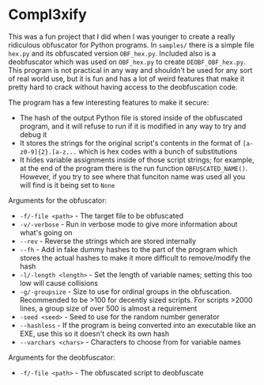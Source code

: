 # Compl3xify
This was a fun project that I did when I was younger to create a really ridiculous obfuscator for Python programs. In `samples/` there is a simple file `hex.py` and its obfuscated version `OBF_hex.py`. Included also is a deobfuscator which was used on `OBF_hex.py` to create `DEOBF_OBF_hex.py`. This program is not practical in any way and shouldn't be used for any sort of real world use, but it is fun and has a lot of weird features that make it pretty hard to crack without having access to the deobfuscation code.

The program has a few interesting features to make it secure:
- The hash of the output Python file is stored inside of the obfuscated program, and it will refuse to run if it is modified in any way to try and debug it
- It stores the strings for the original script's contents in the format of `[a-z0-9]{2}.[a-z...` which is hex codes with a bunch of substitutions
- It hides variable assignments inside of those script strings; for example, at the end of the program there is the run function `OBFUSCATED_NAME()`. However, if you try to see where that funciton name was used all you will find is it being set to `None`

Arguments for the obfuscator:

- `-f/-file <path>` - The target file to be obfuscated
- `-v/-verbose` - Run in verbose mode to give more information about what's going on
- `--rev` - Reverse the strings which are stored internally
- `--fh` - Add in fake dummy hashes to the part of the program which stores the actual hashes to make it more difficult to remove/modify the hash
- `-l/-length <length>` - Set the length of variable names; setting this too low will cause collisions
- `-g/-groupsize` - Size to use for ordinal groups in the obfuscation. Recommended to be >100 for decently sized scripts. For scripts >2000 lines, a group size of over 500 is almost a requirement
- `-seed <seed>` - Seed to use for the random number generator
- `--hashless` - If the program is being converted into an executable like an EXE, use this so it doesn't check its own hash
- `--varchars <chars>` - Characters to choose from for variable names

Arguments for the deobfuscator:

- `-f/-file <path>` - The obfuscated script to deobfuscate
